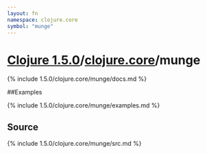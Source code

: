 ```yaml
---
layout: fn
namespace: clojure.core
symbol: "munge"
---
```


# [Clojure 1.5.0](../../)/[clojure.core](../)/munge

{% include 1.5.0/clojure.core/munge/docs.md %}

##Examples

{% include 1.5.0/clojure.core/munge/examples.md %}
## Source
{% include 1.5.0/clojure.core/munge/src.md %}


